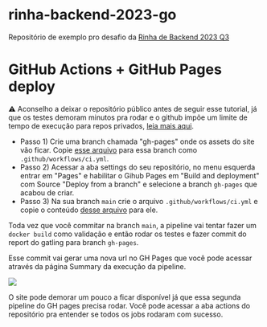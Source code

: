 # rinha-backend-2023-go

Repositório de exemplo pro desafio da [Rinha de Backend 2023 Q3](https://github.com/zanfranceschi/rinha-de-backend-2023-q3)


# GitHub Actions + GitHub Pages deploy

⚠️ Aconselho a deixar o repositório público antes de seguir esse tutorial, já que os testes demoram minutos pra rodar e o github impõe um limite de tempo de execução para repos privados, [leia mais aqui](https://docs.github.com/en/actions/learn-github-actions/usage-limits-billing-and-administration). 

* Passo 1) Crie uma branch chamada "gh-pages" onde os assets do site vão ficar. Copie [esse arquivo](https://github.com/filhodanuvem/rinha-backend-2023-go/blob/gh-pages/.github/workflows/ci.yml) para essa branch como `.github/workflows/ci.yml`.  
* Passo 2) Acessar a aba settings do seu repositório, no menu esquerda entrar em "Pages" e habilitar o Gihub Pages em "Build and deployment" com Source "Deploy from a branch" e selecione a branch `gh-pages` que acabou de criar. 
* Passo 3) Na sua branch `main` crie o arquivo `.github/workflows/ci.yml` e copie o conteúdo [desse arquivo](https://github.com/filhodanuvem/rinha-backend-2023-go/blob/b04b10c16e4f703b1a0f3c4fa6904a56351c85c7/.github/workflows/ci.yml) para ele. 

Toda vez que você commitar na branch `main`, a pipeline vai tentar fazer um `docker build` como validação e então rodar os testes e fazer commit do report do gatling para branch `gh-pages`.


Esse commit vai gerar uma nova url no GH Pages que você pode acessar através da página Summary da execução da pipeline.

![](./gh-summary.png)

O site pode demorar um pouco a ficar disponível já que essa segunda pipeline do GH pages precisa rodar. Você pode acessar a aba actions do repositório pra entender se todos os jobs rodaram com sucesso. 
